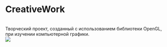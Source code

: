 # CreativeWork
<br>Творческий проект, созданный с использованием библиотеки OpenGL, при изучении компьютерной графики.
<br><img src="result.gif"/>
